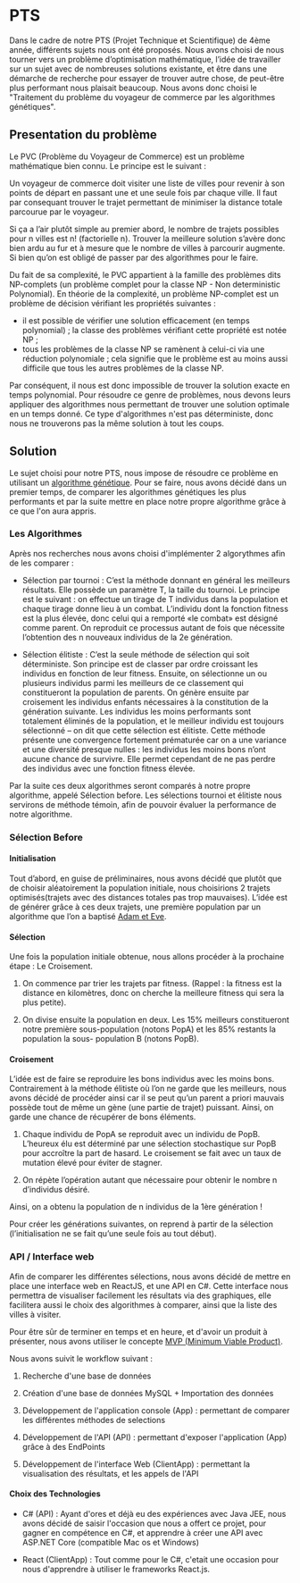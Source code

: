 # PTS
 
Dans le cadre de notre PTS (Projet Technique et Scientifique) de 4ème année, différents sujets nous ont été proposés. Nous avons choisi de nous tourner vers un problème d’optimisation mathématique, l’idée de travailler sur un sujet avec de nombreuses solutions existante, et être dans une démarche de recherche pour essayer de trouver autre chose, de peut-être plus performant nous plaisait beaucoup. 
Nous avons donc choisi le "Traitement du problème du voyageur de commerce par les algorithmes génétiques".


## Presentation du problème

Le PVC (Problème du Voyageur de Commerce) est un problème mathématique bien connu. Le principe est le suivant :

Un voyageur de commerce doit visiter une liste de villes pour revenir à son points de départ en passant une et une seule fois par chaque ville. Il faut par consequant trouver le trajet permettant de minimiser la distance totale parcourue par le voyageur.

Si ça a l’air plutôt simple au premier abord, le nombre de trajets possibles pour n villes est n! (factorielle n). Trouver la meilleure solution s’avère donc bien ardu au fur et à mesure que le nombre de villes à parcourir augmente. Si bien qu’on est obligé de passer par des algorithmes pour le faire.

Du fait de sa complexité, le PVC appartient à la famille des problèmes dits NP-complets (un problème complet pour la classe NP - Non deterministic Polynomial). En théorie de la complexité, un problème NP-complet est un problème de décision vérifiant les propriétés suivantes :
 
- il est possible de vérifier une solution efficacement (en temps polynomial) ; la classe des problèmes vérifiant cette propriété est notée NP ;
- tous les problèmes de la classe NP se ramènent à celui-ci via une réduction polynomiale ; cela signifie que le problème est au moins aussi difficile que tous les autres problèmes de la classe NP.

Par conséquent, il nous est donc impossible de trouver la solution exacte en temps polynomial. Pour résoudre ce genre de problèmes, nous devons leurs appliquer des algorithmes nous permettant de trouver une solution optimale en un temps donné. Ce type d'algorithmes n'est pas déterministe, donc nous ne trouverons pas la même solution à tout les coups.


## Solution

Le sujet choisi pour notre PTS, nous impose de résoudre ce problème en utilisant un [algorithme génétique](https://fr.wikipedia.org/wiki/Algorithme_génétique). Pour se faire, nous avons décidé dans un premier temps, de comparer les algorithmes génétiques les plus performants et par la suite mettre en place notre propre algorithme grâce à ce que l'on aura appris.


### Les Algorithmes

Après nos recherches nous avons choisi d'implémenter 2 algorythmes afin de les comparer : 

- Sélection par tournoi :
C’est la méthode donnant en général les meilleurs résultats. Elle possède un paramètre T, la taille du tournoi. Le principe est le suivant : on effectue un tirage de T individus dans la population et chaque tirage donne lieu à un combat. L’individu dont la fonction fitness est la plus élevée, donc celui qui a remporté «le combat» est désigné comme parent. On reproduit ce processus autant de fois que nécessite l’obtention des n nouveaux individus de la 2e génération.

- Sélection élitiste :
C’est la seule méthode de sélection qui soit déterministe. Son principe est de classer par ordre croissant les individus en fonction de leur fitness. Ensuite, on sélectionne un ou plusieurs individus parmi les meilleurs de ce classement qui constitueront la population de parents. On génère ensuite par croisement les individus enfants nécessaires à la constitution de la génération suivante. Les individus les moins performants sont totalement éliminés de la population, et le meilleur individu est toujours sélectionné – on dit que cette sélection est élitiste.
Cette méthode présente une convergence fortement prématurée car on a une variance et une diversité presque nulles : les individus les moins bons n’ont aucune chance de survivre. Elle permet cependant de ne pas perdre des individus avec une fonction fitness élevée.

Par la suite ces deux algorithmes seront comparés à notre propre algorithme, appelé Sélection before. Les sélections tournoi et élitiste nous servirons de méthode témoin, afin de pouvoir évaluer la performance de notre algorithme.


### Sélection Before

#### Initialisation

Tout d’abord, en guise de préliminaires, nous avons décidé que plutôt que de choisir aléatoirement la population initiale, nous choisirions 2 trajets optimisés(trajets avec des distances totales pas trop mauvaises). L’idée est de générer grâce à ces deux trajets, une première population par un algorithme que l’on a baptisé [Adam et Eve](https://github.com/WellsL/PTS/blob/master/Rapport-PTS-Groupe10.pdf).

#### Sélection

Une fois la population initiale obtenue, nous allons procéder à la prochaine étape : Le Croisement.

1) On commence par trier les trajets par fitness. (Rappel : la fitness est la distance en kilomètres, donc on cherche la meilleure fitness qui sera la plus petite).

2) On divise ensuite la population en deux. Les 15% meilleurs constitueront notre première sous-population (notons PopA) et les 85% restants la population la sous- population B (notons PopB).

####  Croisement

L’idée est de faire se reproduire les bons individus avec les moins bons. Contrairement à la méthode élitiste où l’on ne garde que les meilleurs, nous avons décidé de procéder ainsi car il se peut qu’un parent a priori mauvais possède tout de même un gène (une partie de trajet)
puissant. Ainsi, on garde une chance de récupérer de bons éléments.

1) Chaque individu de PopA se reproduit avec un individu de PopB. L’heureux élu est déterminé par une sélection stochastique sur PopB pour accroître la part de hasard. Le croisement se fait avec un taux de mutation élevé pour éviter de stagner.

2) On répète l’opération autant que nécessaire pour obtenir le nombre n d’individus désiré.

Ainsi, on a obtenu la population de n individus de la 1ère génération !

Pour créer les générations suivantes, on reprend à partir de la sélection (l’initialisation ne se fait qu’une seule fois au tout début).

### API / Interface web

Afin de comparer les différentes sélections, nous avons décidé de mettre en place une interface web en ReactJS, et une API en C#.
Cette interface nous permettra de visualiser facilement les résultats via des graphiques, elle facilitera aussi le choix des algorithmes à comparer, ainsi que la liste des villes à visiter. 

Pour être sûr de terminer en temps et en heure, et d'avoir un produit à présenter, nous avons utiliser le concepte [MVP (Minimum Viable Product)](https://fr.wikipedia.org/wiki/Produit_minimum_viable).

Nous avons suivit le workflow suivant :

1) Recherche d'une base de données

2) Création d'une base de données MySQL + Importation des données

3) Développement de l'application console (App) : permettant de comparer les différentes méthodes de selections

4) Développement de l'API (API) : permettant d'exposer l'application (App) grâce à des EndPoints

5) Développement de l'interface Web (ClientApp) : permettant la visualisation des résultats, et les appels de l'API

#### Choix des Technologies

- C# (API) : Ayant d'ores et déjà eu des expériences avec Java JEE, nous avons décidé de saisir l'occasion que nous a offert ce projet, pour gagner en compétence en C#, et apprendre à créer une API avec  ASP.NET Core (compatible Mac os et Windows)

- React (ClientApp) : Tout comme pour le C#, c'etait une occasion pour nous d'apprendre à utiliser le frameworks React.js.
